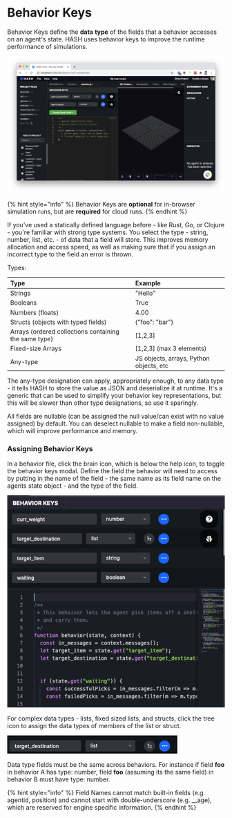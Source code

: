 # Behavior Keys

Behavior Keys define the **data** **type** of the fields that a behavior accesses on an agent's state. HASH uses behavior keys to improve the runtime performance of simulations.

![Adding behavior keys](../.gitbook/assets/image%20%2828%29.png)

{% hint style="info" %}
Behavior Keys are **optional** for in-browser simulation runs, but are **required** for cloud runs.
{% endhint %}

If you've used a statically defined language before - like Rust, Go, or Clojure - you're familiar with strong type systems. You select the type - string, number, list, etc. - of data that a field will store. This improves memory allocation and access speed, as well as making sure that if you assign an incorrect type to the field an error is thrown.

Types:

| Type | Example |
| :--- | :--- |
| Strings | "Hello" |
| Booleans | True |
| Numbers \(floats\) | 4.00 |
| Structs \(objects with typed fields\) | {"foo": "bar"} |
| Arrays \(ordered collections containing the same type\) | \[1,2,3\] |
| Fixed-size Arrays | \[1,2,3\] \(max 3 elements\)  |
| Any-type | JS objects, arrays, Python objects, etc |

The any-type designation can apply, appropriately enough, to any data type - it tells HASH to store the value as JSON and deserialize it at runtime. It's a generic that can be used to simplify your behavior key representations, but this will be slower than other type designations, so use it sparingly.

All fields are nullable \(can be assigned the null value/can exist with no value assigned\) by default. You can deselect nullable to make a field non-nullable, which will improve performance and memory.

### Assigning Behavior Keys

In a behavior file, click the brain icon, which is below the help icon, to toggle the behavior keys modal. Define the field the behavior will need to access by putting in the name of the field - the same name as its field name on the agents state object - and the type of the field.

![Click the brain icon to toggle the modal](../.gitbook/assets/screen-shot-2020-11-24-at-5.34.20-pm.png)

For complex data types - lists, fixed sized lists, and structs, click the tree icon to assign the data types of members of the list or struct.

![Click the tree icon on the right to assign the next level of data types](../.gitbook/assets/screen-shot-2020-11-24-at-5.36.17-pm.png)

Data type fields must be the same across behaviors. For instance if field **foo** in behavior A has type: number, field **foo** \(assuming its the same field\) in behavior B must have type: number.

{% hint style="info" %}
Field Names cannot match built-in fields \(e.g. agentid, position\) and cannot start with double-underscore \(e.g. \_\_age\), which are reserved for engine specific information. 
{% endhint %}

